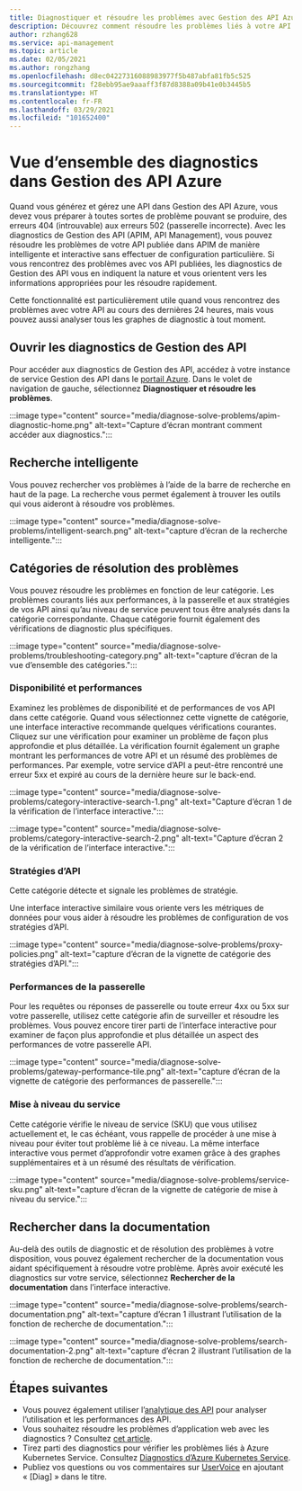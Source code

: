 ```yaml
---
title: Diagnostiquer et résoudre les problèmes avec Gestion des API Azure
description: Découvrez comment résoudre les problèmes liés à votre API dans Gestion des API Azure avec l’outil de diagnostic et de résolution des problèmes dans le portail Azure.
author: rzhang628
ms.service: api-management
ms.topic: article
ms.date: 02/05/2021
ms.author: rongzhang
ms.openlocfilehash: d8ec04227316088983977f5b487abfa81fb5c525
ms.sourcegitcommit: f28ebb95ae9aaaff3f87d8388a09b41e0b3445b5
ms.translationtype: HT
ms.contentlocale: fr-FR
ms.lasthandoff: 03/29/2021
ms.locfileid: "101652400"
---
```

# <a name="azure-api-management-diagnostics-overview"></a>Vue d’ensemble des diagnostics dans Gestion des API Azure

Quand vous générez et gérez une API dans Gestion des API Azure, vous devez vous préparer à toutes sortes de problème pouvant se produire, des erreurs 404 (introuvable) aux erreurs 502 (passerelle incorrecte). Avec les diagnostics de Gestion des API (APIM, API Management), vous pouvez résoudre les problèmes de votre API publiée dans APIM de manière intelligente et interactive sans effectuer de configuration particulière. Si vous rencontrez des problèmes avec vos API publiées, les diagnostics de Gestion des API vous en indiquent la nature et vous orientent vers les informations appropriées pour les résoudre rapidement.

Cette fonctionnalité est particulièrement utile quand vous rencontrez des problèmes avec votre API au cours des dernières 24 heures, mais vous pouvez aussi analyser tous les graphes de diagnostic à tout moment.

## <a name="open-api-management-diagnostics"></a>Ouvrir les diagnostics de Gestion des API

Pour accéder aux diagnostics de Gestion des API, accédez à votre instance de service Gestion des API dans le [portail Azure](https://portal.azure.com). Dans le volet de navigation de gauche, sélectionnez **Diagnostiquer et résoudre les problèmes**.

:::image type="content" source="media/diagnose-solve-problems/apim-diagnostic-home.png" alt-text="Capture d’écran montrant comment accéder aux diagnostics.":::



## <a name="intelligent-search"></a>Recherche intelligente

Vous pouvez rechercher vos problèmes à l’aide de la barre de recherche en haut de la page. La recherche vous permet également à trouver les outils qui vous aideront à résoudre vos problèmes. 

:::image type="content" source="media/diagnose-solve-problems/intelligent-search.png" alt-text="capture d’écran de la recherche intelligente.":::


## <a name="troubleshooting-categories"></a>Catégories de résolution des problèmes

Vous pouvez résoudre les problèmes en fonction de leur catégorie. Les problèmes courants liés aux performances, à la passerelle et aux stratégies de vos API ainsi qu’au niveau de service peuvent tous être analysés dans la catégorie correspondante. Chaque catégorie fournit également des vérifications de diagnostic plus spécifiques. 

:::image type="content" source="media/diagnose-solve-problems/troubleshooting-category.png" alt-text="capture d’écran de la vue d’ensemble des catégories.":::


### <a name="availability-and-performance"></a>Disponibilité et performances

Examinez les problèmes de disponibilité et de performances de vos API dans cette catégorie. Quand vous sélectionnez cette vignette de catégorie, une interface interactive recommande quelques vérifications courantes. Cliquez sur une vérification pour examiner un problème de façon plus approfondie et plus détaillée. La vérification fournit également un graphe montrant les performances de votre API et un résumé des problèmes de performances. Par exemple, votre service d’API a peut-être rencontré une erreur 5xx et expiré au cours de la dernière heure sur le back-end. 

:::image type="content" source="media/diagnose-solve-problems/category-interactive-search-1.png" alt-text="Capture d’écran 1 de la vérification de l’interface interactive.":::



:::image type="content" source="media/diagnose-solve-problems/category-interactive-search-2.png" alt-text="Capture d’écran 2 de la vérification de l’interface interactive.":::

### <a name="api-policies"></a>Stratégies d’API

Cette catégorie détecte et signale les problèmes de stratégie. 

Une interface interactive similaire vous oriente vers les métriques de données pour vous aider à résoudre les problèmes de configuration de vos stratégies d’API.

:::image type="content" source="media/diagnose-solve-problems/proxy-policies.png" alt-text="capture d’écran de la vignette de catégorie des stratégies d’API.":::

### <a name="gateway-performance"></a>Performances de la passerelle 

Pour les requêtes ou réponses de passerelle ou toute erreur 4xx ou 5xx sur votre passerelle, utilisez cette catégorie afin de surveiller et résoudre les problèmes. Vous pouvez encore tirer parti de l’interface interactive pour examiner de façon plus approfondie et plus détaillée un aspect des performances de votre passerelle API. 

:::image type="content" source="media/diagnose-solve-problems/gateway-performance-tile.png" alt-text="capture d’écran de la vignette de catégorie des performances de passerelle.":::

### <a name="service-upgrade"></a>Mise à niveau du service

Cette catégorie vérifie le niveau de service (SKU) que vous utilisez actuellement et, le cas échéant, vous rappelle de procéder à une mise à niveau pour éviter tout problème lié à ce niveau. La même interface interactive vous permet d’approfondir votre examen grâce à des graphes supplémentaires et à un résumé des résultats de vérification. 

:::image type="content" source="media/diagnose-solve-problems/service-sku.png" alt-text="capture d’écran de la vignette de catégorie de mise à niveau du service.":::

## <a name="search-documentation"></a>Rechercher dans la documentation

Au-delà des outils de diagnostic et de résolution des problèmes à votre disposition, vous pouvez également rechercher de la documentation vous aidant spécifiquement à résoudre votre problème. Après avoir exécuté les diagnostics sur votre service, sélectionnez **Rechercher de la documentation** dans l’interface interactive. 

 :::image type="content" source="media/diagnose-solve-problems/search-documentation.png" alt-text="capture d’écran 1 illustrant l’utilisation de la fonction de recherche de documentation.":::


 :::image type="content" source="media/diagnose-solve-problems/search-documentation-2.png" alt-text="capture d’écran 2 illustrant l’utilisation de la fonction de recherche de documentation.":::


## <a name="next-steps"></a>Étapes suivantes

* Vous pouvez également utiliser l’[analytique des API](howto-use-analytics.md) pour analyser l’utilisation et les performances des API. 
* Vous souhaitez résoudre les problèmes d’application web avec les diagnostics ? Consultez [cet article](../app-service/overview-diagnostics.md).
* Tirez parti des diagnostics pour vérifier les problèmes liés à Azure Kubernetes Service. Consultez [Diagnostics d’Azure Kubernetes Service](../aks/concepts-diagnostics.md).
* Publiez vos questions ou vos commentaires sur [UserVoice](https://feedback.azure.com/forums/248703-api-management) en ajoutant « [Diag] » dans le titre.
